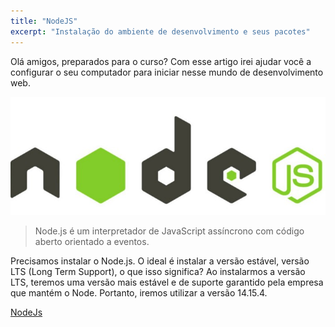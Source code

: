 ```yaml
---
title: "NodeJS"
excerpt: "Instalação do ambiente de desenvolvimento e seus pacotes"
---
```

Olá amigos, preparados para o curso? Com esse artigo irei ajudar você a configurar o seu computador para iniciar nesse mundo de desenvolvimento web.

![nodejs](https://raw.githubusercontent.com/JSVale/jsvale/main/_posts/images/nodejs.jpeg)

> Node.js é um interpretador de JavaScript assíncrono com código aberto orientado a eventos.

Precisamos instalar o Node.js. O ideal é instalar a versão estável, versão LTS (Long Term Support), o que isso significa? Ao instalarmos a versão LTS, teremos uma versão mais estável e de suporte garantido pela empresa que mantém o Node. Portanto, iremos utilizar a versão 14.15.4.

[NodeJs](https://nodejs.org/en/)
